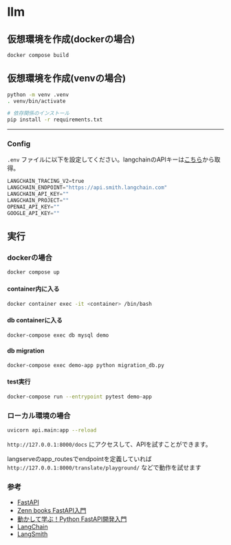 # llm

## 仮想環境を作成(dockerの場合)
```bash
docker compose build
```

## 仮想環境を作成(venvの場合)

```bash
python -m venv .venv
. venv/bin/activate

# 依存関係のインストール
pip install -r requirements.txt
```

---

### Config

 `.env` ファイルに以下を設定してください。langchainのAPIキーは[こちら](https://smith.langchain.com/settings)から取得。

```python
LANGCHAIN_TRACING_V2=true
LANGCHAIN_ENDPOINT="https://api.smith.langchain.com"
LANGCHAIN_API_KEY=""
LANGCHAIN_PROJECT=""
OPENAI_API_KEY=""
GOOGLE_API_KEY=""
```

## 実行
### dockerの場合

```bash
docker compose up
```

#### container内に入る

```bash
docker container exec -it <container> /bin/bash
```

#### db containerに入る
```bash
docker-compose exec db mysql demo
```

#### db migration
```bash
docker-compose exec demo-app python migration_db.py
```

#### test実行
```bash
docker-compose run --entrypoint pytest demo-app
```

### ローカル環境の場合
```bash
uvicorn api.main:app --reload
```

`http://127.0.0.1:8000/docs` にアクセスして、APIを試すことができます。

langserveのapp_routesでendpointを定義していれば `http://127.0.0.1:8000/translate/playground/` などで動作を試せます


### 参考
- [FastAPI](https://fastapi.tiangolo.com/ja/)
- [Zenn books FastAPI入門](https://zenn.dev/sh0nk/books/537bb028709ab9)
- [動かして学ぶ！Python FastAPI開発入門](https://www.shoeisha.co.jp/book/detail/9784798177229)
- [LangChain](https://langchain.com/)
- [LangSmith](https://smith.langchain.com/)

